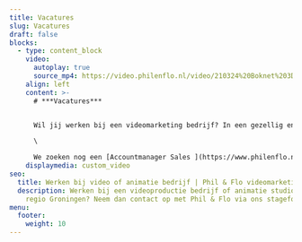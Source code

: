 ```yaml
---
title: Vacatures
slug: Vacatures
draft: false
blocks:
  - type: content_block
    video:
      autoplay: true
      source_mp4: https://video.philenflo.nl/video/210324%20Boknet%203D%20animatie%20-%20Phil%20en%20Flo%20creative%20studio.mp4
    align: left
    content: >-
      # ***Vacatures***


      Wil jij werken bij een videomarketing bedrijf? In een gezellig en gedreven team? Je tijd en creativiteit alleen besteden aan maatschappelijk verantwoorde organisaties? Werken van 9 tot 17 uur én elke vrijdag vrij zijn?\

      \

      We zoeken nog een [Accountmanager Sales ](https://www.philenflo.nl/vacature-accountmanager-sales-groningen/)& een [stagiair(e) MBO/HBO Video editor (fulltime)](https://www.philenflo.nl/stageplek-mbo-en-hbo-video-editor-groningen).
    displaymedia: custom_video
seo:
  title: Werken bij video of animatie bedrijf | Phil & Flo videomarketing
  description: Werken bij een videoproductie bedrijf of animatie studio in de
    regio Groningen? Neem dan contact op met Phil & Flo via ons stageformulier!
menu:
  footer:
    weight: 10
---
```

